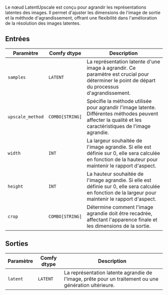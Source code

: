
Le nœud LatentUpscale est conçu pour agrandir les représentations latentes des images. Il permet d'ajuster les dimensions de l'image de sortie et la méthode d'agrandissement, offrant une flexibilité dans l'amélioration de la résolution des images latentes.

## Entrées

| Paramètre | Comfy dtype | Description |
|-----------|-------------|-------------|
| `samples` | `LATENT`    | La représentation latente d'une image à agrandir. Ce paramètre est crucial pour déterminer le point de départ du processus d'agrandissement. |
| `upscale_method` | `COMBO[STRING]` | Spécifie la méthode utilisée pour agrandir l'image latente. Différentes méthodes peuvent affecter la qualité et les caractéristiques de l'image agrandie. |
| `width`   | `INT`       | La largeur souhaitée de l'image agrandie. Si elle est définie sur 0, elle sera calculée en fonction de la hauteur pour maintenir le rapport d'aspect. |
| `height`  | `INT`       | La hauteur souhaitée de l'image agrandie. Si elle est définie sur 0, elle sera calculée en fonction de la largeur pour maintenir le rapport d'aspect. |
| `crop`    | `COMBO[STRING]` | Détermine comment l'image agrandie doit être recadrée, affectant l'apparence finale et les dimensions de la sortie. |

## Sorties

| Paramètre | Comfy dtype | Description |
|-----------|-------------|-------------|
| `latent`  | `LATENT`    | La représentation latente agrandie de l'image, prête pour un traitement ou une génération ultérieure. |
